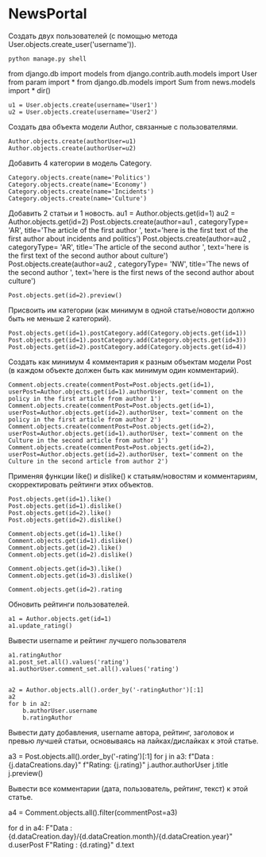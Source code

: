 # NewsPortal
Создать двух пользователей (с помощью метода User.objects.create_user('username')).

	python manage.py shell
from django.db import models
from django.contrib.auth.models import User
from param import *
from django.db.models import Sum
from news.models import *
	dir()

	u1 = User.objects.create(username='User1')
	u2 = User.objects.create(username='User2')

Создать два объекта модели Author, связанные с пользователями.

	Author.objects.create(authorUser=u1)
	Author.objects.create(authorUser=u2)

Добавить 4 категории в модель Category.

	Category.objects.create(name='Politics')
	Category.objects.create(name='Economy')
	Category.objects.create(name='Incidents')
	Category.objects.create(name='Culture')

Добавить 2 статьи и 1 новость.
	au1 = Author.objects.get(id=1)
	au2 = Author.objects.get(id=2)
	Post.objects.create(author=au1  , categoryType= 'AR', title='The article of the first author ', text='here is the first text of the first author about incidents and politics')
	Post.objects.create(author=au2  , categoryType= 'AR', title='The article of the second author ', text='here is the first text of the second author about culture')
	Post.objects.create(author=au2  , categoryType= 'NW', title='The news of the second author ', text='here is the first news of the second author about culture')

	Post.objects.get(id=2).preview() 

Присвоить им категории (как минимум в одной статье/новости должно быть не меньше 2 категорий).

	Post.objects.get(id=1).postCategory.add(Category.objects.get(id=1)) 
	Post.objects.get(id=1).postCategory.add(Category.objects.get(id=3))
	Post.objects.get(id=2).postCategory.add(Category.objects.get(id=4))

Создать как минимум 4 комментария к разным объектам модели Post 
(в каждом объекте должен быть как минимум один комментарий).

	Comment.objects.create(commentPost=Post.objects.get(id=1), userPost=Author.objects.get(id=1).authorUser, text='comment on the policy in the first article from author 1')
	Comment.objects.create(commentPost=Post.objects.get(id=1), userPost=Author.objects.get(id=2).authorUser, text='comment on the policy in the first article from author 2')
	Comment.objects.create(commentPost=Post.objects.get(id=2), userPost=Author.objects.get(id=1).authorUser, text='comment on the Culture in the second article from author 1')
	Comment.objects.create(commentPost=Post.objects.get(id=2), userPost=Author.objects.get(id=2).authorUser, text='comment on the Culture in the second article from author 2')



Применяя функции like() и dislike() к статьям/новостям и комментариям, скорректировать рейтинги этих объектов.

	Post.objects.get(id=1).like()
	Post.objects.get(id=1).dislike()
	Post.objects.get(id=2).like()
	Post.objects.get(id=2).dislike()

	Comment.objects.get(id=1).like()
	Comment.objects.get(id=1).dislike()
	Comment.objects.get(id=2).like()
	Comment.objects.get(id=2).dislike()

	Comment.objects.get(id=3).like()
	Comment.objects.get(id=3).dislike()

	Comment.objects.get(id=2).rating

Обновить рейтинги пользователей.

	a1 = Author.objects.get(id=1)
	a1.update_rating()
	

Вывести username и рейтинг лучшего пользователя

	a1.ratingAuthor
	a1.post_set.all().values('rating')
	a1.authorUser.comment_set.all().values('rating')


	a2 = Author.objects.all().order_by('-ratingAuthor')[:1] 
	a2
	for b in a2:
		b.authorUser.username
		b.ratingAuthor




Вывести дату добавления, username автора, рейтинг, заголовок и превью лучшей статьи, основываясь на лайках/дислайках к этой статье.

a3 = Post.objects.all().order_by('-rating')[:1]
for j in a3:
	f"Data : {j.dataCreations.day}"
	f"Rating: {j.rating}"
	j.author.authorUser
	j.title
	j.preview()


Вывести все комментарии (дата, пользователь, рейтинг, текст) к этой статье.

a4 = Comment.objects.all().filter(commentPost=a3)

for d in a4:
	F"Data : {d.dataCreation.day}/{d.dataCreation.month}/{d.dataCreation.year}"
	d.userPost
	F"Rating : {d.rating}"
	d.text
